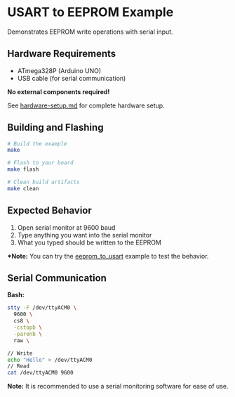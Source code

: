 # USART to EEPROM Example

Demonstrates EEPROM write operations with serial input.

## Hardware Requirements

- ATmega328P (Arduino UNO)
- USB cable (for serial communication)

**No external components required!**

See [hardware-setup.md](/docs/hardware-setup.md#lcd-display-16x2) for complete hardware setup.

## Building and Flashing

```bash
# Build the example
make

# Flash to your board
make flash

# Clean build artifacts
make clean
```

## Expected Behavior

1. Open serial monitor at 9600 baud
2. Type anything you want into the serial monitor
3. What you typed should be written to the EEPROM

**\*Note:** You can try the [eeprom_to_usart](/examples/eeprom_to_usart/) example to test the behavior.

## Serial Communication

**Bash:**

```bash
stty -F /dev/ttyACM0 \
  9600 \
  cs8 \
  -cstopb \
  -parenb \
  raw \

// Write
echo "Hello" > /dev/ttyACM0
// Read
cat /dev/ttyACM0 9600
```

**Note:** It is recommended to use a serial monitoring software for ease of use.
